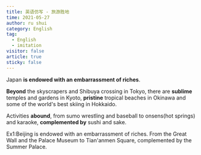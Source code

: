 ```yaml
---
title: 英语仿写 - 旅游胜地
time: 2021-05-27
author: ru shui
category: English
tag:
  - English
  - imitation
visitor: false
article: true
sticky: false
---
```


Japan **is endowed with an embarrassment of riches**.

**Beyond** the skyscrapers and Shibuya crossing in Tokyo,
there are **sublime** temples and gardens in Kyoto,
**pristine** tropical beaches in Okinawa and some of the
world's best skiing in Hokkaido.

Activities **abound**, from sumo wrestling and baseball to
onsens(hot springs) and karaoke, **complemented by** sushi
and sake.

Ex1:Beijing is endowed with an embarrassment of riches. From
the Great Wall and the Palace Museum to Tian'anmen Square,
complemented by the Summer Palace.
